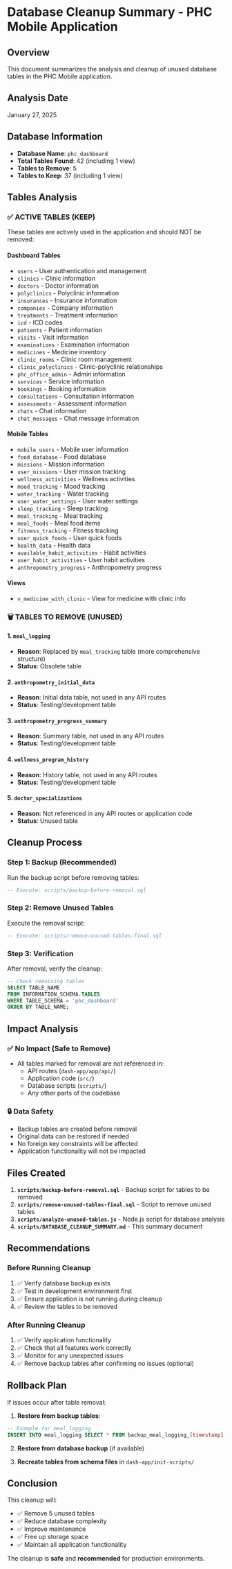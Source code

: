 # Database Cleanup Summary - PHC Mobile Application

## Overview
This document summarizes the analysis and cleanup of unused database tables in the PHC Mobile application.

## Analysis Date
January 27, 2025

## Database Information
- **Database Name**: `phc_dashboard`
- **Total Tables Found**: 42 (including 1 view)
- **Tables to Remove**: 5
- **Tables to Keep**: 37 (including 1 view)

## Tables Analysis

### ✅ ACTIVE TABLES (KEEP)
These tables are actively used in the application and should NOT be removed:

#### Dashboard Tables
- `users` - User authentication and management
- `clinics` - Clinic information
- `doctors` - Doctor information
- `polyclinics` - Polyclinic information
- `insurances` - Insurance information
- `companies` - Company information
- `treatments` - Treatment information
- `icd` - ICD codes
- `patients` - Patient information
- `visits` - Visit information
- `examinations` - Examination information
- `medicines` - Medicine inventory
- `clinic_rooms` - Clinic room management
- `clinic_polyclinics` - Clinic-polyclinic relationships
- `phc_office_admin` - Admin information
- `services` - Service information
- `bookings` - Booking information
- `consultations` - Consultation information
- `assessments` - Assessment information
- `chats` - Chat information
- `chat_messages` - Chat message information

#### Mobile Tables
- `mobile_users` - Mobile user information
- `food_database` - Food database
- `missions` - Mission information
- `user_missions` - User mission tracking
- `wellness_activities` - Wellness activities
- `mood_tracking` - Mood tracking
- `water_tracking` - Water tracking
- `user_water_settings` - User water settings
- `sleep_tracking` - Sleep tracking
- `meal_tracking` - Meal tracking
- `meal_foods` - Meal food items
- `fitness_tracking` - Fitness tracking
- `user_quick_foods` - User quick foods
- `health_data` - Health data
- `available_habit_activities` - Habit activities
- `user_habit_activities` - User habit activities
- `anthropometry_progress` - Anthropometry progress

#### Views
- `v_medicine_with_clinic` - View for medicine with clinic info

### 🗑️ TABLES TO REMOVE (UNUSED)

#### 1. `meal_logging`
- **Reason**: Replaced by `meal_tracking` table (more comprehensive structure)
- **Status**: Obsolete table

#### 2. `anthropometry_initial_data`
- **Reason**: Initial data table, not used in any API routes
- **Status**: Testing/development table

#### 3. `anthropometry_progress_summary`
- **Reason**: Summary table, not used in any API routes
- **Status**: Testing/development table

#### 4. `wellness_program_history`
- **Reason**: History table, not used in any API routes
- **Status**: Testing/development table

#### 5. `doctor_specializations`
- **Reason**: Not referenced in any API routes or application code
- **Status**: Unused table

## Cleanup Process

### Step 1: Backup (Recommended)
Run the backup script before removing tables:
```sql
-- Execute: scripts/backup-before-removal.sql
```

### Step 2: Remove Unused Tables
Execute the removal script:
```sql
-- Execute: scripts/remove-unused-tables-final.sql
```

### Step 3: Verification
After removal, verify the cleanup:
```sql
-- Check remaining tables
SELECT TABLE_NAME 
FROM INFORMATION_SCHEMA.TABLES 
WHERE TABLE_SCHEMA = 'phc_dashboard' 
ORDER BY TABLE_NAME;
```

## Impact Analysis

### ✅ No Impact (Safe to Remove)
- All tables marked for removal are not referenced in:
  - API routes (`dash-app/app/api/`)
  - Application code (`src/`)
  - Database scripts (`scripts/`)
  - Any other parts of the codebase

### 🔒 Data Safety
- Backup tables are created before removal
- Original data can be restored if needed
- No foreign key constraints will be affected
- Application functionality will not be impacted

## Files Created

1. **`scripts/backup-before-removal.sql`** - Backup script for tables to be removed
2. **`scripts/remove-unused-tables-final.sql`** - Script to remove unused tables
3. **`scripts/analyze-unused-tables.js`** - Node.js script for database analysis
4. **`scripts/DATABASE_CLEANUP_SUMMARY.md`** - This summary document

## Recommendations

### Before Running Cleanup
1. ✅ Verify database backup exists
2. ✅ Test in development environment first
3. ✅ Ensure application is not running during cleanup
4. ✅ Review the tables to be removed

### After Running Cleanup
1. ✅ Verify application functionality
2. ✅ Check that all features work correctly
3. ✅ Monitor for any unexpected issues
4. ✅ Remove backup tables after confirming no issues (optional)

## Rollback Plan

If issues occur after table removal:

1. **Restore from backup tables**:
```sql
-- Example for meal_logging
INSERT INTO meal_logging SELECT * FROM backup_meal_logging_[timestamp];
```

2. **Restore from database backup** (if available)

3. **Recreate tables from schema files** in `dash-app/init-scripts/`

## Conclusion

This cleanup will:
- ✅ Remove 5 unused tables
- ✅ Reduce database complexity
- ✅ Improve maintenance
- ✅ Free up storage space
- ✅ Maintain all application functionality

The cleanup is **safe** and **recommended** for production environments.
